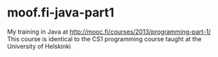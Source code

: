 # moof.fi-java-part1
My training in Java at http://mooc.fi/courses/2013/programming-part-1/ \
This course is identical to the CS1 programming course taught at the University of Helskinki
